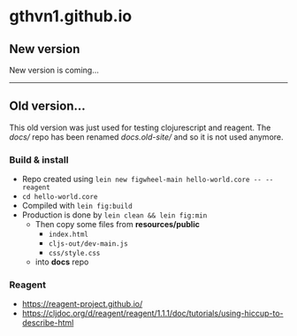 # gthvn1.github.io

## New version

New version is coming...

---
## Old version...

This old version was just used for testing clojurescript and reagent. The *docs/* repo has been renamed *docs.old-site/* and so it is not used anymore.

### Build & install
- Repo created using `lein new figwheel-main hello-world.core -- --reagent`
- `cd hello-world.core`
- Compiled with `lein fig:build`
- Production is done by `lein clean && lein fig:min`
  - Then copy some files from **resources/public**
    - `index.html`
    - `cljs-out/dev-main.js`
    - `css/style.css`
  - into **docs** repo

### Reagent
- https://reagent-project.github.io/
- https://cljdoc.org/d/reagent/reagent/1.1.1/doc/tutorials/using-hiccup-to-describe-html
